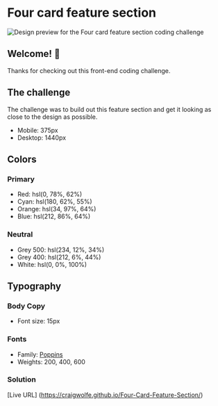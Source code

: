 # Four card feature section

![Design preview for the Four card feature section coding challenge](./design/desktop-preview.jpg)

## Welcome! 👋

Thanks for checking out this front-end coding challenge.


## The challenge

The challenge was to build out this feature section and get it looking as close to the design as possible.

- Mobile: 375px
- Desktop: 1440px

## Colors

### Primary

- Red: hsl(0, 78%, 62%)
- Cyan: hsl(180, 62%, 55%)
- Orange: hsl(34, 97%, 64%)
- Blue: hsl(212, 86%, 64%)

### Neutral

- Grey 500: hsl(234, 12%, 34%)
- Grey 400: hsl(212, 6%, 44%)
- White: hsl(0, 0%, 100%)

## Typography

### Body Copy

- Font size: 15px

### Fonts

- Family: [Poppins](https://fonts.google.com/specimen/Poppins)
- Weights: 200, 400, 600

### Solution
[Live URL] (https://craigwolfe.github.io/Four-Card-Feature-Section/)